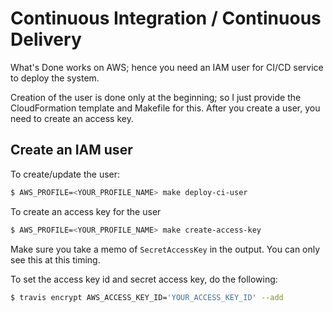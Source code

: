 
# Continuous Integration / Continuous Delivery

What's Done works on AWS; hence you need an IAM user for CI/CD service to deploy the system.

Creation of the user is done only at the beginning; so I just provide the CloudFormation template and Makefile for this.
After you create a user, you need to create an access key.

## Create an IAM user

To create/update the user:

```sh
$ AWS_PROFILE=<YOUR_PROFILE_NAME> make deploy-ci-user
```

To create an access key for the user

```sh
$ AWS_PROFILE=<YOUR_PROFILE_NAME> make create-access-key
```

Make sure you take a memo of `SecretAccessKey` in the output. You can only see this at this timing.

To set the access key id and secret access key, do the following:

```sh
$ travis encrypt AWS_ACCESS_KEY_ID='YOUR_ACCESS_KEY_ID' --add
```
